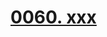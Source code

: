 # [0060. xxx](https://github.com/Tdahuyou/react/tree/main/0060.%20xxx)

<!-- region:toc -->

<!-- endregion:toc -->
